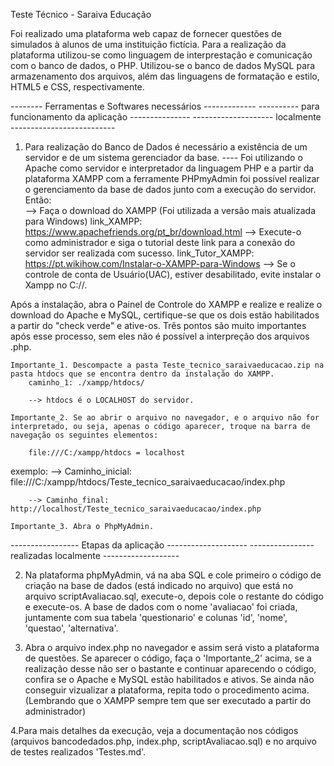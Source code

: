 Teste Técnico - Saraiva Educação

Foi realizado uma plataforma web capaz de fornecer questões de simulados à alunos de uma instituição fictícia. Para a realização da plataforma utilizou-se como linguagem de interprestação e comunicação com o banco de dados, o PHP. Utilizou-se o banco de dados MySQL para armazenamento dos arquivos, além das linguagens de formatação e estilo, HTML5 e CSS, respectivamente.

-------- Ferramentas e Softwares necessários -------------
---------- para funcionamento da aplicação ---------------
-------------------- localmente --------------------------

1. Para realização do Banco de Dados é necessário a existência de um servidor e de um sistema gerenciador da base.
---- Foi utilizando o Apache como servidor e interpretador da linguagem PHP e a partir da plataforma XAMPP com a ferramente PHPmyAdmin foi possível realizar o gerenciamento da base de dados junto com a execução do servidor. 
Então:  
	--> Faça o download do XAMPP (Foi utilizada a versão mais atualizada para Windows)
		link_XAMPP: https://www.apachefriends.org/pt_br/download.html
	--> Execute-o como administrador e siga o tutorial deste link para a conexão do servidor ser realizada com sucesso. 
		link_Tutor_XAMPP: https://pt.wikihow.com/Instalar-o-XAMPP-para-Windows
	--> Se o controle de conta de Usuário(UAC), estiver desabilitado, evite instalar o Xampp no C://.

Após a instalação, abra o Painel de Controle do XAMPP e realize e realize o download do Apache e MySQL, certifique-se que os dois estão habilitados a partir do "check verde" e ative-os. Três pontos são muito importantes após esse processo, sem eles não é possível a interpreção dos arquivos .php. 

	Importante_1. Descompacte a pasta Teste_tecnico_saraivaeducacao.zip na pasta htdocs que se encontra dentro da instalação do XAMPP. 
		caminho_1: ./xampp/htdocs/

		--> htdocs é o LOCALHOST do servidor.

	Importante_2. Se ao abrir o arquivo no navegador, e o arquivo não for interpretado, ou seja, apenas o código aparecer, troque na barra de navegação os seguintes elementos:

		file:///C:/xampp/htdocs = localhost
exemplo:
		--> Caminho_inicial: file:///C:/xampp/htdocs/Teste_tecnico_saraivaeducacao/index.php

		--> Caminho_final: http://localhost/Teste_tecnico_saraivaeducacao/index.php

	Importante_3. Abra o PhpMyAdmin.

----------------- Etapas da aplicação --------------------
---------------- realizadas localmente -------------------

2. Na plataforma phpMyAdmin, vá na aba SQL e cole primeiro o código de criação na base de dados (está indicado no arquivo) que está no arquivo scriptAvaliacao.sql, execute-o, depois cole o restante do código e execute-os. A base de dados com o nome 'avaliacao' foi criada, juntamente com sua tabela 'questionario' e colunas 'id', 'nome', 'questao', 'alternativa'.

3. Abra o arquivo index.php no navegador e assim será visto a plataforma de questões. Se aparecer o código, faça o 'Importante_2' acima, se a realização desse não ser o bastante e continuar aparecendo o código, confira se o Apache e MySQL estão habilitados e ativos. Se ainda não conseguir vizualizar a plataforma, repita todo o procedimento acima. (Lembrando que o XAMPP sempre tem que ser executado a partir do administrador)

4.Para mais detalhes da execução, veja a documentação nos códigos (arquivos bancodedados.php, index.php, scriptAvaliacao.sql) e no arquivo de testes realizados 'Testes.md'.